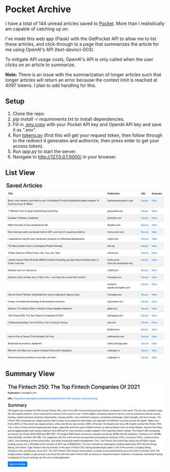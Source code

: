 # Pocket Archive
I have a total of 144 unread articles saved to [Pocket](getpocket.com). More than I realistically am capable of catching up on.

I've made this web app (Flask) with the GetPocket API to allow me to list these articles, and click-through to a page that summarizes the article for me using OpenAI's API (text-davinci-003).

To mitigate API usage costs, OpenAI's API is only called when the user clicks on an article to summarize.

**Note:** There is an issue with the summarization of longer articles such that longer articles will return an error because the context limit is reached at 4097 tokens. I plan to add handling for this.

## Setup
1. Clone the repo.
2. *pip install -r requirements.txt* to install dependencies.
3. Fill in [.env.copy](.env.copy) with your Pocket API key and OpenAI API key and save it as ".env".
3. Run [tokens.py](tokens.py) (first this will get your request token, then follow through to the redirect it generates and authorize, then press enter to get your access token).
4. Run *app.py* to start the server.
5. Navigate to http://127.0.0.1:5000/ in your browser.

## List View
![screenshot.png](Screenshots/List.png)
## Summary View
![screenshot.png](Screenshots/Summary.png)